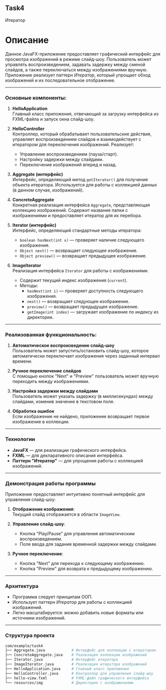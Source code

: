 ## Task4
Итератор

# Описание

Данное JavaFX-приложение предоставляет графический интерфейс для просмотра изображений в режиме слайд-шоу. Пользователь может управлять воспроизведением, задавать задержку между сменой слайдов, а также переключаться между изображениями вручную. Приложение реализует паттерн *Итератор*, который упрощает обход изображений и их последовательное отображение.

---

### Основные компоненты:

1. **HelloApplication**  
   Главный класс приложения, отвечающий за загрузку интерфейса из FXML-файла и запуск окна слайд-шоу.

2. **HelloController**  
   Контроллер, который обрабатывает пользовательские действия, управляет воспроизведением слайдов и взаимодействует с итератором для переключения изображений. Реализует:
    - Управление воспроизведением (пауза/старт).
    - Настройку задержки между слайдами.
    - Переключение изображений вперед и назад.

3. **Aggregate (интерфейс)**  
   Интерфейс, определяющий метод `getIterator()` для получения объекта итератора. Используется для работы с коллекцией данных (в данном случае, изображений).

4. **ConcreteAggregate**  
   Конкретная реализация интерфейса `Aggregate`, представляющая коллекцию изображений. Содержит название папки с изображениями и предоставляет итератор для их перебора.

5. **Iterator (интерфейс)**  
   Интерфейс, определяющий стандартные методы итератора:
    - `boolean hasNext(int x)` — проверяет наличие следующего изображения.
    - `Object next()` — возвращает следующее изображение.
    - `Object preview()` — возвращает предыдущее изображение.

6. **ImageIterator**  
   Реализация интерфейса `Iterator` для работы с изображениями.
    - Содержит текущий индекс изображения (`current`).
    - Методы:
        - `hasNext(int i)` — проверяет доступность следующего изображения.
        - `next()` — возвращает следующее изображение.
        - `preview()` — возвращает предыдущее изображение.
        - `getImage(int index)` — загружает изображение по индексу из директории.

---

### Реализованная функциональность:

1. **Автоматическое воспроизведение слайд-шоу**  
   Пользователь может запустить/остановить слайд-шоу, которое автоматически переключает изображения через заданный интервал времени.

2. **Ручное переключение слайдов**  
   С помощью кнопок "Next" и "Preview" пользователь может вручную переходить между изображениями.

3. **Настройка задержки между слайдами**  
   Пользователь может указать задержку (в миллисекундах) между слайдами, изменив значение в текстовом поле.

4. **Обработка ошибок**  
   Если изображение не найдено, приложение возвращает первое изображение в коллекции.

---

### Технологии

- **JavaFX** — для реализации графического интерфейса.
- **FXML** — для декларативного описания интерфейса.
- **Паттерн "Итератор"** — для упрощения работы с коллекцией изображений.

---

### Демонстрация работы программы

Приложение предоставляет интуитивно понятный интерфейс для управления слайд-шоу:

1. **Отображение изображения**:  
   Текущий слайд отображается в области `ImageView`.

2. **Управление слайд-шоу**:
    - Кнопка "Play/Pause" для управления автоматическим воспроизведением.
    - Поле ввода для задания временной задержки между слайдами.

3. **Ручное переключение**:
    - Кнопка "Next" для перехода к следующему изображению.
    - Кнопка "Preview" для возврата к предыдущему изображению.

---

### Архитектура

- Программа следует принципам ООП.
- Использует паттерн *Итератор* для работы с коллекцией изображений.
- Легко масштабируется: можно добавить новые форматы или источники изображений.

---

### Структура проекта

```bash
com/example/task4
├── Aggregate.java            # Интерфейс для коллекции с итератором
├── ConcreteAggregate.java    # Реализация коллекции изображений
├── Iterator.java             # Интерфейс итератора
├── ImageIterator.java        # Реализация итератора изображений
├── HelloApplication.java     # Главный класс приложения
├── HelloController.java      # Контроллер для управления слайд-шоу
├── hello-view.fxml           # FXML-файл графического интерфейса
└── resources/img             # Директория с изображениями
